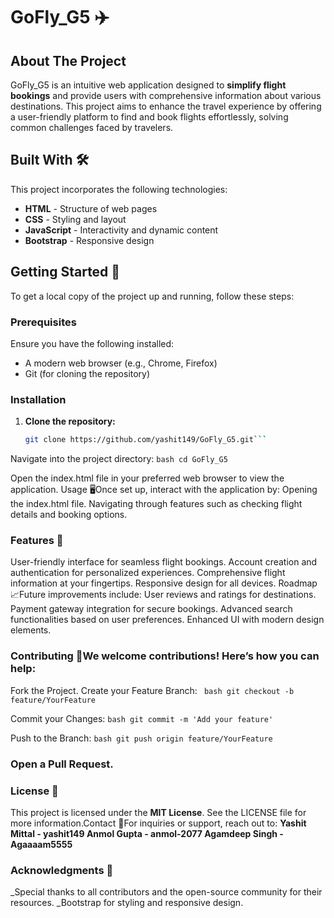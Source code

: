 # GoFly_G5 ✈️

## About The Project
GoFly_G5 is an intuitive web application designed to **simplify flight bookings** and provide users with comprehensive information about various destinations. This project aims to enhance the travel experience by offering a user-friendly platform to find and book flights effortlessly, solving common challenges faced by travelers.

## Built With 🛠️
This project incorporates the following technologies:
- **HTML** - Structure of web pages
- **CSS** - Styling and layout
- **JavaScript** - Interactivity and dynamic content
- **Bootstrap** - Responsive design

## Getting Started 🚀
To get a local copy of the project up and running, follow these steps:

### Prerequisites
Ensure you have the following installed:
- A modern web browser (e.g., Chrome, Firefox)
- Git (for cloning the repository)

### Installation
1. **Clone the repository:**
   ```bash
   git clone https://github.com/yashit149/GoFly_G5.git```

Navigate into the project directory:
```bash cd GoFly_G5```

Open the index.html file in your preferred web browser to view the application.
Usage 🖥️Once set up, interact with the application by:
Opening the index.html file.
Navigating through features such as checking flight details and booking options.
### Features 🌟
User-friendly interface for seamless flight bookings.
Account creation and authentication for personalized experiences.
Comprehensive flight information at your fingertips.
Responsive design for all devices.
Roadmap 📈Future improvements include:
User reviews and ratings for destinations.
Payment gateway integration for secure bookings.
Advanced search functionalities based on user preferences.
Enhanced UI with modern design elements.
### Contributing 🤝We welcome contributions! Here’s how you can help:
Fork the Project.
Create your Feature Branch:
``` bash git checkout -b feature/YourFeature```

Commit your Changes:
``` bash git commit -m 'Add your feature' ```

Push to the Branch:
```bash git push origin feature/YourFeature```

### Open a Pull Request.
### License 📜
This project is licensed under the **MIT License**. See the LICENSE file for more information.Contact 📧For inquiries or support, reach out to:
**Yashit Mittal - yashit149
Anmol Gupta - anmol-2077
Agamdeep Singh - Agaaaam5555**
### Acknowledgments 🙏
_Special thanks to all contributors and the open-source community for their resources.
_Bootstrap for styling and responsive design.
